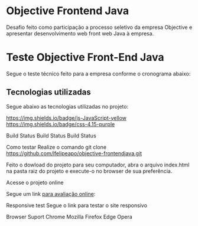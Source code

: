 # Objective Frontend Java
Desafio feito como participação a processo seletivo da empresa Objective e apresentar desenvolvimento web front web Java à empresa.

# Teste Objective Front-End Java

Segue o teste técnico feito para a empresa conforme o cronograma abaixo:



## Tecnologias utilizadas
Segue abaixo as tecnologias utilizadas no projeto:

https://img.shields.io/badge/js-JavaScript-yellow https://img.shields.io/badge/css-4.15-purple 

Build Status Build Status Build Status

Como testar
Realize o comando git clone https://github.com/lfelipeapo/objective-frontendjava.git

Feito o dowload do projeto para seu computador, abra o arquivo index.html na pasta raiz do projeto e execute-o no browser de sua preferência.

Acesse o projeto online

Segue um link <a href="https://objective-frontendjava.netlify.app">para avaliação online</a>:

Responsive test
Segue o link para testar o site responsivo 

Browser Suport
Chrome
Mozilla Firefox
Edge
Opera
